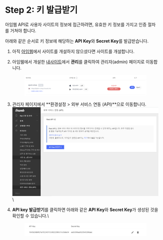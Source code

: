 # Step 2: 키 발급받기

아임웹 API로 사용자 사이트의 정보에 접근하려면, 유효한 키 정보를 가지고 인증 절차를 거쳐야 합니다.

아래와 같은 순서로 키 정보에 해당하는 **API Key**와 **Secret Key**를  발급받습니다.

1. 아직 [아임웹](https://imweb.me)에서 사이트를 개설하지 않으셨다면 사이트를 개설합니다.
2.  아임웸에서 개설한 [내사이트](https://imweb.me/mysite)에서 **관리**를 클릭하여 관리자(admin) 페이지로 이동합니다.

    <figure><img src="../../.gitbook/assets/image (5).png" alt=""><figcaption></figcaption></figure>
3. 관리자 페이지에서 **환경설정 > 외부 서비스 연동 (API)**으로 이동합니다.\
   ![](<../../.gitbook/assets/image (8).png>)\

4.  **API key 발급받기**를 클릭하면 아래와 같은 **API Key**와 **Secret Key**가 생성된 것을 확인할 수 있습니다.\


    <figure><img src="../../.gitbook/assets/image.png" alt=""><figcaption></figcaption></figure>

